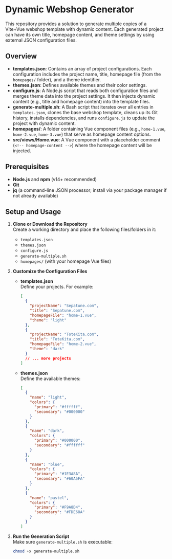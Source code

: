 # Dynamic Webshop Generator

This repository provides a solution to generate multiple copies of a Vite+Vue webshop template with dynamic content. Each generated project can have its own title, homepage content, and theme settings by using external JSON configuration files.

## Overview

- **templates.json**: Contains an array of project configurations. Each configuration includes the project name, title, homepage file (from the `homepages/` folder), and a theme identifier.
- **themes.json**: Defines available themes and their color settings.
- **configure.js**: A Node.js script that reads both configuration files and merges theme data into the project settings. It then injects dynamic content (e.g., title and homepage content) into the template files.
- **generate-multiple.sh**: A Bash script that iterates over all entries in `templates.json`, clones the base webshop template, cleans up its Git history, installs dependencies, and runs `configure.js` to update the project with dynamic content.
- **homepages/**: A folder containing Vue component files (e.g., `home-1.vue`, `home-2.vue`, `home-3.vue`) that serve as homepage content options.
- **src/views/Home.vue**: A Vue component with a placeholder comment (`<!-- homepage-content -->`) where the homepage content will be injected.

## Prerequisites

- **Node.js** and **npm** (v14+ recommended)
- **Git**
- **jq** (a command-line JSON processor; install via your package manager if not already available)

## Setup and Usage

1. **Clone or Download the Repository**  
   Create a working directory and place the following files/folders in it:
   - `templates.json`
   - `themes.json`
   - `configure.js`
   - `generate-multiple.sh`
   - `homepages/` (with your homepage Vue files)

2. **Customize the Configuration Files**

   - **templates.json**  
     Define your projects. For example:
     ```json
     [
       {
         "projectName": "Sepatune.com",
         "title": "Sepatune.com",
         "homepageFile": "home-1.vue",
         "theme": "light"
       },
       {
         "projectName": "ToteKita.com",
         "title": "ToteKita.com",
         "homepageFile": "home-2.vue",
         "theme": "dark"
       }
       // ... more projects
     ]
     ```
     
   - **themes.json**  
     Define the available themes:
     ```json
     [
       {
         "name": "light",
         "colors": {
           "primary": "#ffffff",
           "secondary": "#000000"
         }
       },
       {
         "name": "dark",
         "colors": {
           "primary": "#000000",
           "secondary": "#ffffff"
         }
       },
       {
         "name": "blue",
         "colors": {
           "primary": "#1E3A8A",
           "secondary": "#60A5FA"
         }
       },
       {
         "name": "pastel",
         "colors": {
           "primary": "#F9A8D4",
           "secondary": "#FDE68A"
         }
       }
     ]
     ```

3. **Run the Generation Script**  
   Make sure `generate-multiple.sh` is executable:
   ```bash
   chmod +x generate-multiple.sh